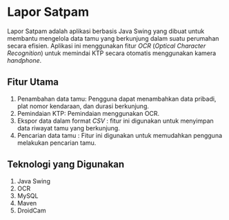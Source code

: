 # Lapor Satpam
Lapor Satpam adalah aplikasi berbasis Java Swing yang dibuat untuk membantu mengelola data tamu yang berkunjung dalam suatu perumahan secara efisien.
Aplikasi ini menggunakan fitur *OCR* (*Optical Character Recognition*) untuk memindai KTP secara otomatis menggunakan kamera *handphone*.

## Fitur Utama
1. Penambahan data tamu: Pengguna dapat menambahkan data pribadi, plat nomor kendaraan, dan durasi berkunjung. 
2. Pemindaian KTP: Pemindaian menggunakan OCR.
3. Ekspor data dalam format *CSV* : fitur ini digunakan untuk menyimpan data riwayat tamu yang berkunjung.
4. Pencarian data tamu : Fitur ini digunakan untuk memudahkan pengguna melakukan pencarian tamu.

## Teknologi yang Digunakan
1. Java Swing
2. OCR
3. MySQL
4. Maven
5. DroidCam
